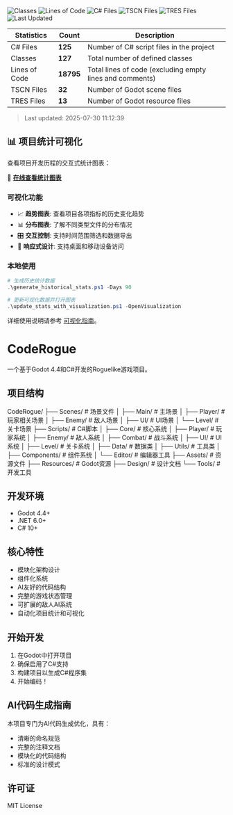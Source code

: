 <!-- STATS_BADGES_START -->
![Classes](https://img.shields.io/badge/Classes-127-blue?style=flat-square)
![Lines of Code](https://img.shields.io/badge/Lines_of_Code-18795-green?style=flat-square)
![C# Files](https://img.shields.io/badge/C%23_Files-125-orange?style=flat-square)
![TSCN Files](https://img.shields.io/badge/TSCN_Files-32-purple?style=flat-square)
![TRES Files](https://img.shields.io/badge/TRES_Files-13-red?style=flat-square)
![Last Updated](https://img.shields.io/badge/Updated-2025--07--30-lightgrey?style=flat-square)
<!-- STATS_BADGES_END -->

<!-- STATS_TABLE_START -->
| Statistics | Count | Description |
|------------|-------|--------------|
| C# Files | **125** | Number of C# script files in the project |
| Classes | **127** | Total number of defined classes |
| Lines of Code | **18795** | Total lines of code (excluding empty lines and comments) |
| TSCN Files | **32** | Number of Godot scene files |
| TRES Files | **13** | Number of Godot resource files |

> Last updated: 2025-07-30 11:12:39
<!-- STATS_TABLE_END -->

## 📊 项目统计可视化

查看项目开发历程的交互式统计图表：

🔗 **[在线查看统计图表](https://keycharlotte.github.io/coderogue/stats_visualization.html)**

### 可视化功能
- 📈 **趋势图表**: 查看项目各项指标的历史变化趋势
- 📊 **分布图表**: 了解不同类型文件的分布情况
- 🎛️ **交互控制**: 支持时间范围筛选和数据导出
- 📱 **响应式设计**: 支持桌面和移动设备访问

### 本地使用
```powershell
# 生成历史统计数据
.\generate_historical_stats.ps1 -Days 90

# 更新可视化数据并打开图表
.\update_stats_with_visualization.ps1 -OpenVisualization
```

详细使用说明请参考 [可视化指南](VISUALIZATION_GUIDE.md)。

# CodeRogue

一个基于Godot 4.4和C#开发的Roguelike游戏项目。

## 项目结构
CodeRogue/
├── Scenes/                    # 场景文件
│   ├── Main/                  # 主场景
│   ├── Player/                # 玩家相关场景
│   ├── Enemy/                 # 敌人场景
│   ├── UI/                    # UI场景
│   └── Level/                 # 关卡场景
├── Scripts/                   # C#脚本
│   ├── Core/                  # 核心系统
│   ├── Player/                # 玩家系统
│   ├── Enemy/                 # 敌人系统
│   ├── Combat/                # 战斗系统
│   ├── UI/                    # UI系统
│   ├── Level/                 # 关卡系统
│   ├── Data/                  # 数据类
│   ├── Utils/                 # 工具类
│   ├── Components/            # 组件系统
│   └── Editor/                # 编辑器工具
├── Assets/                    # 资源文件
├── Resources/                 # Godot资源
├── Design/                    # 设计文档
└── Tools/                     # 开发工具
## 开发环境

- Godot 4.4+
- .NET 6.0+
- C# 10+

## 核心特性

- 模块化架构设计
- 组件化系统
- AI友好的代码结构
- 完整的游戏状态管理
- 可扩展的敌人AI系统
- 自动化项目统计和可视化

## 开始开发

1. 在Godot中打开项目
2. 确保启用了C#支持
3. 构建项目以生成C#程序集
4. 开始编码！

## AI代码生成指南

本项目专门为AI代码生成优化，具有：
- 清晰的命名规范
- 完整的注释文档
- 模块化的代码结构
- 标准的设计模式

## 许可证

MIT License
